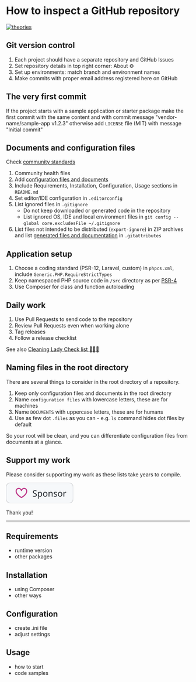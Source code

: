 # How to inspect a GitHub repository

[![theories](https://img.shields.io/badge/more-theories-purple)](https://github.com/stars/szepeviktor/lists/theory)

## Git version control

1. Each project should have a separate repository and GitHub Issues
1. Set repository details in top right corner: About :gear:
1. Set up environments: match branch and environment names
1. Make commits with proper email address registered here on GitHub

## The very first commit

If the project starts with a sample application or starter package
make the first commit with the same content and with commit message
"vendor-name/sample-app v1.2.3"
otherwise add `LICENSE` file (MIT) with message "Initial commit"

## Documents and configuration files

Check [community standards](https://github.com/szepeviktor/github-repository-inspection/community)

1. Community health files
1. Add [configuration files and documents](#naming-files-in-the-root-directory)
1. Include Requirements, Installation, Configuration,
    Usage sections in `README.md`
1. Set editor/IDE configuration in `.editorconfig`
1. List ignored files in `.gitignore`
    - Do not keep downloaded or generated code in the repository
    - List ignored OS, IDE and local environment files
        in `git config --global core.excludesFile ~/.gitignore`
1. List files not intended to be distributed (`export-ignore`)
    in ZIP archives and list
    [generated files and documentation](https://github.com/github/linguist/blob/master/docs/overrides.md#summary)
    in `.gitattributes`

## Application setup

1. Choose a coding standard (PSR-12, Laravel, custom) in `phpcs.xml`,
    include `Generic.PHP.RequireStrictTypes`
1. Keep namespaced PHP source code in `/src` directory
    as per [PSR-4](https://www.php-fig.org/psr/psr-4/)
1. Use Composer for class and function autoloading

## Daily work

1. Use Pull Requests to send code to the repository
1. Review Pull Requests even when working alone
1. Tag releases
1. Follow a release checklist

See also
[Cleaning Lady Check list :broom::woman::memo:](https://web.archive.org/web/20200831185120/https://tomasvotruba.com/cleaning-lady-checklist/)

## Naming files in the root directory

There are several things to consider in the root directory of a repository.

1. Keep only configuration files and documents in the root directory
2. Name `configuration files` with lowercase letters, these are for machines
3. Name `DOCUMENTS` with uppercase letters, these are for humans
4. Use as few dot `.files` as you can - e.g. `ls` command hides dot files by default

So your root will be clean,
and you can differentiate configuration files from documents at a glance.

## Support my work

Please consider supporting my work as these lists take years to compile.

[![Sponsor](https://github.com/szepeviktor/.github/raw/master/.github/assets/github-like-sponsor-button.svg)](https://github.com/sponsors/szepeviktor)

Thank you!

---

## Requirements

- runtime version
- other packages

## Installation

- using Composer
- other ways

## Configuration

- create .ini file
- adjust settings

## Usage

- how to start
- code samples

